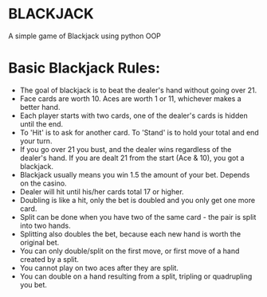 # BLACKJACK
 A simple game of Blackjack using python OOP

# Basic Blackjack Rules:

*    The goal of blackjack is to beat the dealer's hand without going over 21.
*    Face cards are worth 10. Aces are worth 1 or 11, whichever makes a better hand.
*    Each player starts with two cards, one of the dealer's cards is hidden until the end.
*    To 'Hit' is to ask for another card. To 'Stand' is to hold your total and end your      turn.
*    If you go over 21 you bust, and the dealer wins regardless of the dealer's hand.
     If you are dealt 21 from the start (Ace & 10), you got a blackjack.
*    Blackjack usually means you win 1.5 the amount of your bet. Depends on the casino.
*    Dealer will hit until his/her cards total 17 or higher.
*    Doubling is like a hit, only the bet is doubled and you only get one more card.
*    Split can be done when you have two of the same card - the pair is split into two      hands.
*    Splitting also doubles the bet, because each new hand is worth the original bet.
*    You can only double/split on the first move, or first move of a hand created by a      split.
*    You cannot play on two aces after they are split.
*    You can double on a hand resulting from a split, tripling or quadrupling you bet.
